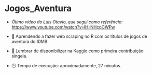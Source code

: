 # Jogos_Aventura

- *Ótimo vídeo do Luis Otavio, que segui como referência:* https://www.youtube.com/watch?v=lH-NHcoCWPw

- 🌱 Aprendendo a fazer web scraping no R com os títulos de jogos de aventura do IDMB.

- 🧷 Lembrar de disponibilizar na Kaggle como primeira contribuição singela.

- 🕐 Tempo de execução: aproximadamente, 27 minutos.
